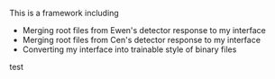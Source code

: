 This is a framework including
* Merging root files from Ewen's detector response to my interface
* Merging root files from Cen's detector response to my interface
* Converting my interface into trainable style of binary files

test
